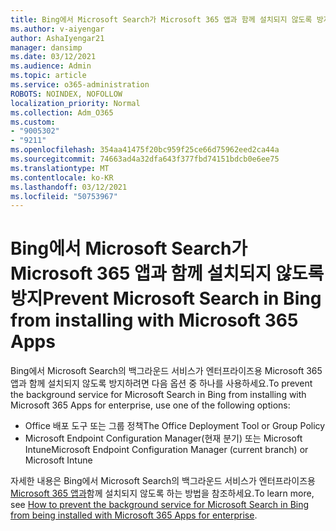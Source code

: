```yaml
---
title: Bing에서 Microsoft Search가 Microsoft 365 앱과 함께 설치되지 않도록 방지
ms.author: v-aiyengar
author: AshaIyengar21
manager: dansimp
ms.date: 03/12/2021
ms.audience: Admin
ms.topic: article
ms.service: o365-administration
ROBOTS: NOINDEX, NOFOLLOW
localization_priority: Normal
ms.collection: Adm_O365
ms.custom:
- "9005302"
- "9211"
ms.openlocfilehash: 354aa41475f20bc959f25ce66d75962eed2ca44a
ms.sourcegitcommit: 74663ad4a32dfa643f377fbd74151bdcb0e6ee75
ms.translationtype: MT
ms.contentlocale: ko-KR
ms.lasthandoff: 03/12/2021
ms.locfileid: "50753967"
---
```

# <a name="prevent-microsoft-search-in-bing-from-installing-with-microsoft-365-apps"></a><span data-ttu-id="b63f2-102">Bing에서 Microsoft Search가 Microsoft 365 앱과 함께 설치되지 않도록 방지</span><span class="sxs-lookup"><span data-stu-id="b63f2-102">Prevent Microsoft Search in Bing from installing with Microsoft 365 Apps</span></span>

<span data-ttu-id="b63f2-103">Bing에서 Microsoft Search의 백그라운드 서비스가 엔터프라이즈용 Microsoft 365 앱과 함께 설치되지 않도록 방지하려면 다음 옵션 중 하나를 사용하세요.</span><span class="sxs-lookup"><span data-stu-id="b63f2-103">To prevent the background service for Microsoft Search in Bing from installing with Microsoft 365 Apps for enterprise, use one of the following options:</span></span>

- <span data-ttu-id="b63f2-104">Office 배포 도구 또는 그룹 정책</span><span class="sxs-lookup"><span data-stu-id="b63f2-104">The Office Deployment Tool or Group Policy</span></span>
- <span data-ttu-id="b63f2-105">Microsoft Endpoint Configuration Manager(현재 분기) 또는 Microsoft Intune</span><span class="sxs-lookup"><span data-stu-id="b63f2-105">Microsoft Endpoint Configuration Manager (current branch) or Microsoft Intune</span></span>

<span data-ttu-id="b63f2-106">자세한 내용은 Bing에서 Microsoft Search의 백그라운드 서비스가 엔터프라이즈용 [Microsoft 365 앱과](https://go.microsoft.com/fwlink/?linkid=2151946)함께 설치되지 않도록 하는 방법을 참조하세요.</span><span class="sxs-lookup"><span data-stu-id="b63f2-106">To learn more, see [How to prevent the background service for Microsoft Search in Bing from being installed with Microsoft 365 Apps for enterprise](https://go.microsoft.com/fwlink/?linkid=2151946).</span></span>
